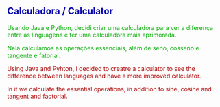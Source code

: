 <h2 style="color:#0000AA">Calculadora / Calculator</h2> 



<p style="color:#00AA00">Usando Java e Python, decidi criar uma calculadora para ver a diferença entre as linguagens e ter uma calculadora mais aprimorada.</p>

<p style="color:#00AA00">Nela calculamos as operações essenciais, além de seno, cosseno e tangente e fatorial.</p>

<p style="color:#AA0000">Using Java and Pyhton, i decided to creatre a calculator to see the difference between languages and have a more improved calculator.</p>

<p style="color:#AA0000">In it we calculate the essential operations, in addition to sine, cosine and tangent and factorial.</p>

